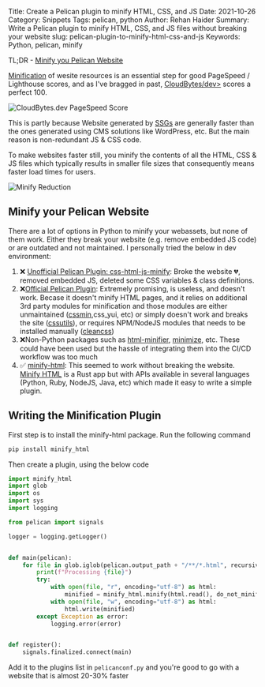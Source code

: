 Title: Create a Pelican plugin to minify HTML, CSS, and JS
Date: 2021-10-26
Category: Snippets
Tags: pelican, python
Author: Rehan Haider
Summary: Write a Pelican plugin to minify HTML, CSS, and JS files without breaking your website
slug: pelican-plugin-to-minify-html-css-and-js
Keywords: Python, pelican, minify

TL;DR - [Minify you Pelican Website](#)

[Minification](https://developers.google.com/speed/docs/insights/MinifyResources) of wesite resources is an essential step for good PageSpeed / Lighthouse scores, and as I've bragged in past, [CloudBytes/dev>](https://cloudbytes.dev) scores a perfect 100. 

![CloudBytes.dev PageSpeed Score]({static}/images/99999972-PageSpeed-Score-(Small).png)

This is partly because Website generated by [SSGs]({filename}99999996-what-is-jamstack.md) are generally faster than the ones generated using CMS solutions like WordPress, etc. But the main reason is non-redundant JS & CSS code. 

To make websites faster still, you minify the contents of all the HTML, CSS & JS files which typically results in smaller file sizes that consequently means faster load times for users. 

![Minify Reduction]({static}/images/99999972-minify_reduction.png)

## Minify your Pelican Website

There are a lot of options in Python to minify your webassets, but none of them work. Either they break your website (e.g. remove embedded JS code) or are outdated and not maintained. I personally tried the below in dev environment:

1. ❌ [Unofficial Pelican Plugin: css-html-js-minify](https://github.com/getpelican/pelican-plugins/tree/master/css-html-js-minify): Broke the website 💔, removed embedded JS, deleted some CSS variables & class definitions.
2. ❌[Official Pelican Plugin](https://github.com/pelican-plugins/webassets): Extremely promising, is useless, and doesn't work. Becase it doesn't minify HTML pages, and it relies on additional 3rd party modules for minification and those modules are either unmaintained ([cssmin](https://github.com/zacharyvoase/cssmin),css_yui, etc) or simply doesn't work and breaks the site ([cssutils](http://cthedot.de/cssutils/)), or requires NPM/NodeJS modules that needs to be installed manually ([cleancss](https://github.com/clean-css/clean-css))
3. ❌Non-Python packages such as [html-minifier](https://github.com/kangax/html-minifier), [minimize](https://github.com/Swaagie/minimize), etc. These could have been used but the hassle of integrating them into the CI/CD workflow was too much
4. ✅ [minify-html](https://pypi.org/project/minify-html/): This seemed to work without breaking the website. [Minify HTML](https://github.com/wilsonzlin/minify-html) is a  Rust app but with APIs available in several languages (Python, Ruby, NodeJS, Java, etc) which made it easy to write a simple plugin.


## Writing the Minification Plugin

First step is to install the minify-html package. Run the following command
```bash
pip install minify_html
```



Then create a plugin, using the below code
```python
import minify_html
import glob
import os
import sys
import logging

from pelican import signals

logger = logging.getLogger()


def main(pelican):
    for file in glob.iglob(pelican.output_path + "/**/*.html", recursive=True):
        print(f"Processing {file}")
        try:
            with open(file, "r", encoding="utf-8") as html:
                minified = minify_html.minify(html.read(), do_not_minify_doctype=True)
            with open(file, "w", encoding="utf-8") as html:
                html.write(minified)
        except Exception as error:
            logging.error(error)


def register():
    signals.finalized.connect(main)
```

Add it to the plugins list in `pelicanconf.py` and you're good to go with a website that is almost 20-30% faster
